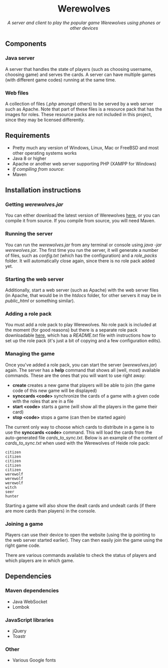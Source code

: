 # **<center>Werewolves</center>**
*<center>A server and client to play the popular game Werewolves using phones or other devices</center>*

## Components

### Java server

A server that handles the state of players (such as choosing username, choosing game) and serves the cards. A server can have multiple games (with different game codes) running at the same time.
### Web files

A collection of files (*.php* amongst others) to be served by a web server such as Apache. Note that part of these files is a resource pack that has the images for roles. These resource packs are not included in this project, since they may be licensed differently.

## Requirements

* Pretty much any version of Windows, Linux, Mac or FreeBSD and most other operating systems works
* Java 8 or higher
* Apache or another web server supporting PHP (XAMPP for Windows)
* *If compiling from source*:
 * Maven

## Installation instructions

### Getting *werewolves.jar*
You can either download the latest version of Werewolves [here](https://mega.nz/#!rsRDxKwY!iIVD5TgC6lLLMmXmGjK6LYUz98ycYfQeFXmTauID9qE "Click to download werewolves.jar"), or you can compile it from source. If you compile from source, you will need Maven.

### Running the server
You can run the *werewolves.jar* from any terminal or console using *java -jar werewolves.jar*. The first time you run the server, it will generate a number of files, such as *config.txt* (which has the configuration) and a *role_packs* folder. It will automatically close again, since there is no role pack added yet.

### Starting the web server
Additionally, start a web server (such as Apache) with the web server files (in Apache, that would be in the *htdocs* folder, for other servers it may be in *public_html* or something similar).

### Adding a role pack
You must add a role pack to play Werewolves. No role pack is included at the moment (for good reasons) but there is a separate role pack downloadable [here](https://mega.nz/#!SoxEmCba!Dj8HDGk16LIR05_CQpcuBNwDeXEaoN2PJkt0pKSddxI "Click to download role pack"), which has a *README.txt* file with instructions how to set up the role pack (it's just a bit of copying and a few configuration edits).

### Managing the game
Once you've added a role pack, you can start the server (*werewolves.jar*) again. The server has a **help** command that shows all (well, most) available commands. These are the ones that you will want to use right away:
* **create** creates a new game that players will be able to join (the game code of this new game will be displayed)
* **synccards &lt;code&gt;** synchronize the cards of a game with a given code with the roles that are in a file
* **start &lt;code&gt;** starts a game (will show all the players in the game their card)
* **stop &lt;code&gt;** stops a game (can then be started again)

The current only way to choose which cards to distribute in a game is to use the **synccards &lt;code&gt;** command. This will load the cards from the auto-generated file *cards_to_sync.txt*. Below is an example of the content of *cards_to_sync.txt* when used with the Werewolves of Heide role pack:

```
citizen
citizen
citizen
citizen
citizen
werewolf
werewolf
werewolf
witch
seer
hunter
```

Starting a game will also show the dealt cards and undealt cards (if there are more cards than players) in the console.

### Joining a game
Players can use their device to open the website (using the ip pointing to the web server started earlier). They can then easily join the game using the right game code.

There are various commands available to check the status of players and which players are in which game.

## Dependencies

### Maven dependencies
* Java WebSocket
* Lombok

### JavaScript libraries
* jQuery
* Toastr

### Other
* Various Google fonts